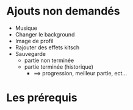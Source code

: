 # Ajouts non demandés
- Musique 
- Changer le background
- Image de profil
- Rajouter des effets kitsch
- Sauvegarde 
  - partie non terminée
  - partie terminée (historique)
    - ==> progression, meilleur partie, ect... 

# Les prérequis
